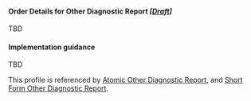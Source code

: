 #### Order Details for Other Diagnostic Report *[[Draft](http://hl7.org/fhir/r4/valueset-publication-status.html)]*
TBD

#### Implementation guidance
TBD

This profile is referenced by [Atomic Other Diagnostic Report](StructureDefinition-diagnosticreport-otherdiag-atomic-1.html), and [Short Form Other Diagnostic Report](StructureDefinition-diagnosticreport-otherdiag-mhr-1.html).